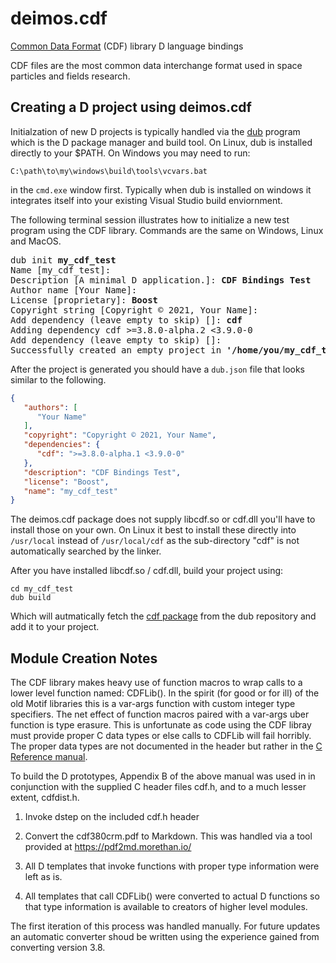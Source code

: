 # deimos.cdf
[Common Data Format](https://cdf.gsfc.nasa.gov/) (CDF) library D language bindings

CDF files are the most common data interchange format used in space particles
and fields research.

## Creating a D project using deimos.cdf

Initialzation of new D projects is typically handled via the 
[dub](https://dub.pm/index.html)
program which is the D package manager and build tool.  On Linux,
dub is installed directly to your $PATH.  On Windows you may need
to run:

```batch
C:\path\to\my\windows\build\tools\vcvars.bat
```
in the `cmd.exe` window first.  Typically when dub is installed on 
windows it integrates itself into your existing Visual Studio build
enviornment.

The following terminal session illustrates how to initialize a new 
test program using the CDF library.  Commands are the same on Windows,
Linux and MacOS.

<pre>
dub init <b>my_cdf_test</b>
Name [my_cdf_test]: 
Description [A minimal D application.]: <b>CDF Bindings Test</b>
Author name [Your Name]: 
License [proprietary]: <b>Boost</b>
Copyright string [Copyright © 2021, Your Name]: 
Add dependency (leave empty to skip) []: <b>cdf</b>
Adding dependency cdf >=3.8.0-alpha.2 <3.9.0-0
Add dependency (leave empty to skip) []: 
Successfully created an empty project in <b>'/home/you/my_cdf_test'</b>.
</pre>

After the project is generated you should have a `dub.json` file that 
looks similar to the following.

```json
{
   "authors": [
      "Your Name"
   ],
   "copyright": "Copyright © 2021, Your Name",
   "dependencies": {
      "cdf": ">=3.8.0-alpha.1 <3.9.0-0"
   },
   "description": "CDF Bindings Test",
   "license": "Boost",
   "name": "my_cdf_test"
}
```

The deimos.cdf package does not supply libcdf.so or cdf.dll you'll have
to install those on your own.  On Linux it best to install these directly
into `/usr/local` instead of `/usr/local/cdf` as the sub-directory "cdf"
is not automatically searched by the linker.

After you have installed libcdf.so / cdf.dll, build your project using:
```
cd my_cdf_test
dub build
```
Which will autmatically fetch the [cdf package](https://code.dlang.org/packages/cdf)
from the dub repository and add it to your project.


## Module Creation Notes

The CDF library makes heavy use of function macros to wrap calls to a 
lower level function named: CDFLib().  In the spirit (for good or for ill)
of the old Motif libraries this is a var-args function with custom integer
type specifiers.  The net effect of function macros paired with a var-args
uber function is type erasure.  This is unfortunate as code using the 
CDF libray must provide proper C data types or else calls to CDFLib
will fail horribly.  The proper data types are not documented in the header
but rather in the [C Reference manual](https://spdf.gsfc.nasa.gov/pub/software/cdf/doc/cdf380/cdf380crm.pdf).

To build the D prototypes, Appendix B of the above manual was used in 
in conjunction with the supplied C header files cdf.h, and to a much 
lesser extent, cdfdist.h. 
 
1. Invoke dstep on the included cdf.h header
    
2. Convert the cdf380crm.pdf to Markdown.  This was handled via a tool
   provided at https://pdf2md.morethan.io/
   
3. All D templates that invoke functions with proper type information 
   were left as is.
 
4. All templates that call CDFLib() were converted to actual D functions
   so that type information is available to creators of higher level
   modules.

The first iteration of this process was handled manually.  For future 
updates an automatic converter shoud be written using the experience 
gained from converting version 3.8. 
